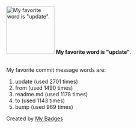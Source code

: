 <img src="https://my-badges.github.io/my-badges/favorite-word.png" alt="My favorite word is &quot;update&quot;." title="My favorite word is &quot;update&quot;." width="128">
<strong>My favorite word is &quot;update&quot;.</strong>
<br><br>

My favorite commit message words are:

1. update (used 2701 times)
2. from (used 1490 times)
3. readme.md (used 1178 times)
4. to (used 1143 times)
5. bump (used 969 times)


Created by <a href="https://github.com/my-badges/my-badges">My Badges</a>